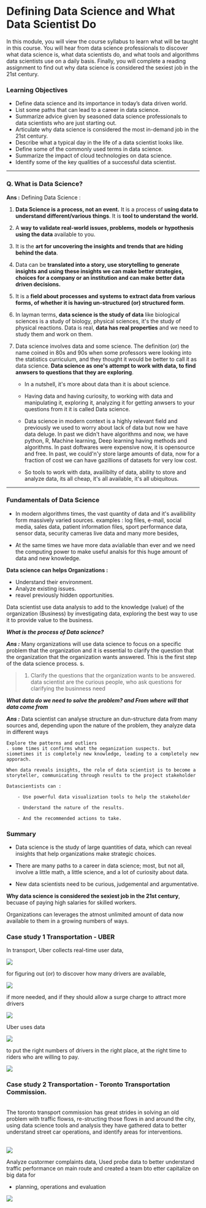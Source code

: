 # Defining Data Science and What Data Scientist Do

In this module, you will view the course syllabus to learn what will be taught in this course. You will hear from data science professionals to discover what data science is, what data scientists do, and what tools and algorithms data scientists use on a daily basis. Finally, you will complete a reading assignment to find out why data science is considered the sexiest job in the 21st century.


### Learning Objectives

- Define data science and its importance in today’s data driven world.
- List some paths that can lead to a career in data science.
- Summarize advice given by seasoned data science professionals to data scientists who are just starting out.
- Articulate why data science is considered the most in-demand job in the 21st century.
- Describe what a typical day in the life of a data scientist looks like.
- Define some of the commonly used terms in data science.
- Summarize the impact of cloud technologies on data science.
- Identify some of the key qualities of a successful data scientist.

<hr>

### Q. What is Data Science?

**Ans :**  Defining Data Science :

1. **Data Science is a process, not an event.** It is a process of **using data to understand different/various things**. It is **tool to understand the world.**

2. A **way to validate real-world issues, problems, models or hypothesis using the data** available to you.

3. It is the **art for uncovering the insights and trends that are hiding behind the data**.

4. Data can be **translated into a story, use storytelling to generate insights and using these insights we can make better strategies, choices for a company or an institution and can make better data driven decisions.**

5. It is a **field about processes and systems to extract data from various forms, of whether it is having un-structured (or) structured form**.

6. In layman terms, **data science is the study of data** like biological sciences is a study of biology, physical sciences, it's the study of physical reactions. Data is real, **data has real properties** and we need to study them and work on them.

7. Data science involves data and some science. The definition (or) the name coined in 80s and 90s when some professors were looking into the statistics curriculum, and they thought it would be better to call it as data science.
**Data science as one's attempt to work with data, to find anwsers to questions that they are exploring**. 
    - In a nutshell, it's more about data than it is about science.
    - Having data and having curiosity, to working with data and manipulating it, exploring it, analyzing it for getting anwsers to your questions from it it is called Data science.
    - Data science in modern context is a highly relevant field and previously we used to worry about lack of data but now we have data deluge. In past we didn't have algorithms and now, we have python, R, Machine learning, Deep learning having methods and algorithms. In past doftwares were expensive now, it is opensource and free. In past, we could'n'y store large amounts of data, now for a fraction of cost we can have gazillions of datasets for very low cost.

    - So tools to work with data, availibilty of data, ability to store and analyze data, its all cheap, it's all available, it's all ubiquitous.
<hr>

### Fundamentals of Data Science

- In modern algorithms times, the vast quantity of data and it's availibility form massively varied sources. examples : log files, e-mail, social media, sales data, patient information files, sport performance data, sensor data, security cameras live data and many more besides,

- At the same times we have more data avialiable than ever and we  need the computing power to make useful analsis for this huge amount of data and new knowledge.

**Data science can helps Organizations :**
- Understand their environment. 
- Analyze existing issues.
- reavel previously hidden opportunities.

Data scientist use data analysis to add to the knowledge (value) of the organization (Business) by investigating data, exploring the best way to use it to provide value to the business.

***What is the process of Data science?***

***Ans :*** Many organizations will use data science to focus on a specific problem that the organization and it is essential to clarify the question that the organization
that the organization wants answered. This is the first step of the data science process.
s.
> 1. Clarify the questions that the organization wants to be answered. data scientist are the curious people, who ask questions for clarifying the businness need

***What data do we need to solve the problem? and From where will that data come from***

***Ans :*** Data scientist can analyse structure an dun-structure data from many sources and, depending upon the nature of the problem, they analyze data in different ways

    Explore the patterns and outliers
    . some times it confirms what the oeganization suspects. but siometimes it is completely new knowledge, leading to a completely new apporach.

    When data reveals insights, the role of data scientist is to become a storyteller, communicating through results to the project stakeholder

    Datascientists can : 

        - Use powerful data visualization tools to help the stakeholder 
        
        - Understand the nature of the results.

        - And the recommended actions to take.

### Summary

- Data science is the study of large quantities of data, which can reveal insights that help organizations make strategic choices.

- There are  many paths to a career in data science; most, but not all, involve a little math, a little science, and a lot of curiosity about data.

- New data scientists need to be curious, judgemental and argumentative.

**Why data science is considered the sexiest job in the 21st century**, becuase of paying high salaries for skilled workers.

Organizations can leverages the atmost unlimited amount of data now available to them in a growing numbers of ways.

### Case study 1 Transportation - UBER

In transport, Uber collects real-time user data,

![](./images/1_uber_case_study.png)

for figuring out (or) to discover how many drivers are available,

![](./images/2_collect_loc_and_drivers_count_in_specific_area.png)

if more needed, and if they should allow a surge charge to attract more drivers

![](./images/3_surge_charges_for_providing_more_drivers.PNG)

Uber uses data 

![](./images/4_uses_live_data_to_icrease_the_number_of_drivers.PNG)

to put the right numbers of drivers in the right place, at the right time to riders who are willing to pay.

![](./images/5_send_drivers_to_uber_users_passengers.PNG)

### Case study 2 Transportation - Toronto Transportation Commission.
<br>
The toronto transport commission has great strides in solving an old problem with traffic flowss, re-structing those flows in and around the city, using data science tools and analysis they have gathered data to better understand street car operations, and identify areas for interventions.
<br><br>

![](./images/6_toronto_transport_commission.PNG)

Analyze custormer complaints data, Used probe data to better understand traffic performance on main route and created a team bto etter capitalize on big data for
- planning, operations and evaluation

![](./images/7_analzing_toronto_street_car_data.PNG)